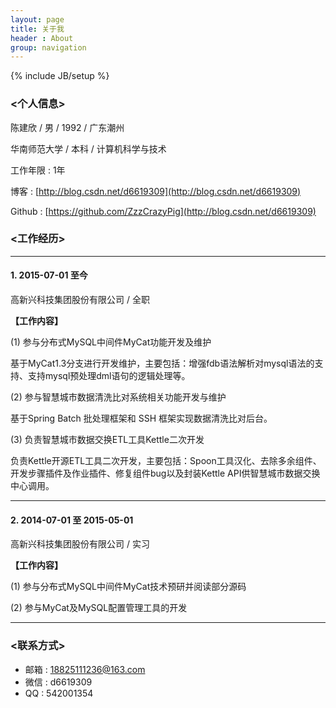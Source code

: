 ```yaml
---
layout: page
title: 关于我
header : About
group: navigation
---
```

{% include JB/setup %}

### <个人信息>

陈建欣 / 男 / 1992 / 广东潮州

华南师范大学 / 本科 / 计算机科学与技术

工作年限 : 1年

博客 : [http://blog.csdn.net/d6619309](http://blog.csdn.net/d6619309)

Github : [https://github.com/ZzzCrazyPig](http://blog.csdn.net/d6619309)


### <工作经历>

---

#### 1. 2015-07-01 至今

高新兴科技集团股份有限公司 / 全职

**【工作内容】**

(1) 参与分布式MySQL中间件MyCat功能开发及维护

基于MyCat1.3分支进行开发维护，主要包括：增强fdb语法解析对mysql语法的支持、支持mysql预处理dml语句的逻辑处理等。

(2) 参与智慧城市数据清洗比对系统相关功能开发与维护

基于Spring Batch 批处理框架和 SSH 框架实现数据清洗比对后台。

(3) 负责智慧城市数据交换ETL工具Kettle二次开发

负责Kettle开源ETL工具二次开发，主要包括：Spoon工具汉化、去除多余组件、开发步骤插件及作业插件、修复组件bug以及封装Kettle API供智慧城市数据交换中心调用。

---

#### 2. 2014-07-01 至 2015-05-01


高新兴科技集团股份有限公司 / 实习


**【工作内容】**

(1) 参与分布式MySQL中间件MyCat技术预研并阅读部分源码

(2) 参与MyCat及MySQL配置管理工具的开发

---

### <联系方式>

 - 邮箱 : 18825111236@163.com
 - 微信 : d6619309
 - QQ : 542001354